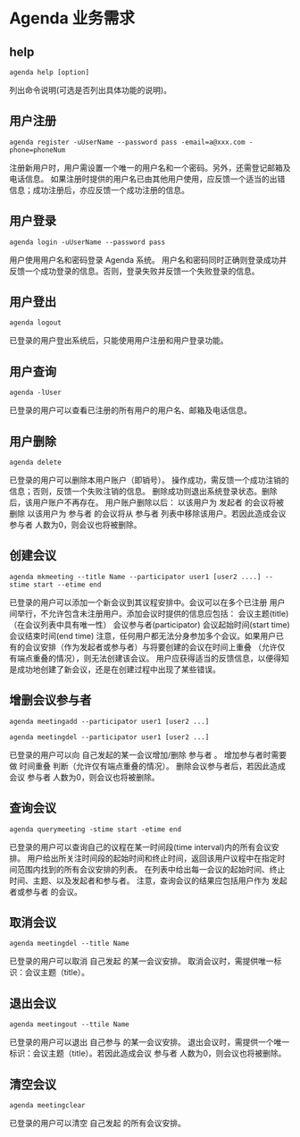 # Agenda 业务需求

## help

`agenda help [option]`

列出命令说明(可选是否列出具体功能的说明)。

## 用户注册

`agenda register -uUserName --password pass -email=a@xxx.com -phone=phoneNum`

注册新用户时，用户需设置一个唯一的用户名和一个密码。另外，还需登记邮箱及电话信息。
如果注册时提供的用户名已由其他用户使用，应反馈一个适当的出错信息；成功注册后，亦应反馈一个成功注册的信息。

## 用户登录

`agenda login -uUserName --password pass`

用户使用用户名和密码登录 Agenda 系统。
用户名和密码同时正确则登录成功并反馈一个成功登录的信息。否则，登录失败并反馈一个失败登录的信息。

## 用户登出

`agenda logout`

已登录的用户登出系统后，只能使用用户注册和用户登录功能。

## 用户查询

`agenda -lUser`

已登录的用户可以查看已注册的所有用户的用户名、邮箱及电话信息。

## 用户删除

`agenda delete`

已登录的用户可以删除本用户账户（即销号）。
操作成功，需反馈一个成功注销的信息；否则，反馈一个失败注销的信息。
删除成功则退出系统登录状态。删除后，该用户账户不再存在。
用户账户删除以后：
以该用户为 发起者 的会议将被删除
以该用户为 参与者 的会议将从 参与者 列表中移除该用户。若因此造成会议 参与者 人数为0，则会议也将被删除。

## 创建会议

`agenda mkmeeting --title Name --participator user1 [user2 ....] --stime start --etime end`

已登录的用户可以添加一个新会议到其议程安排中。会议可以在多个已注册 用户间举行，不允许包含未注册用户。添加会议时提供的信息应包括：
会议主题(title)（在会议列表中具有唯一性）
会议参与者(participator)
会议起始时间(start time)
会议结束时间(end time)
注意，任何用户都无法分身参加多个会议。如果用户已有的会议安排（作为发起者或参与者）与将要创建的会议在时间上重叠 （允许仅有端点重叠的情况），则无法创建该会议。
用户应获得适当的反馈信息，以便得知是成功地创建了新会议，还是在创建过程中出现了某些错误。

## 增删会议参与者

`agenda meetingadd --participator user1 [user2 ...]`

`agenda meetingdel --participator user1 [user2 ...]`

已登录的用户可以向 自己发起的某一会议增加/删除 参与者 。
增加参与者时需要做 时间重叠 判断（允许仅有端点重叠的情况）。
删除会议参与者后，若因此造成会议 参与者 人数为0，则会议也将被删除。

## 查询会议

`agenda querymeeting -stime start -etime end`

已登录的用户可以查询自己的议程在某一时间段(time interval)内的所有会议安排。
用户给出所关注时间段的起始时间和终止时间，返回该用户议程中在指定时间范围内找到的所有会议安排的列表。
在列表中给出每一会议的起始时间、终止时间、主题、以及发起者和参与者。
注意，查询会议的结果应包括用户作为 发起者或参与者 的会议。

## 取消会议

`agenda meetingdel --title Name`

已登录的用户可以取消 自己发起 的某一会议安排。
取消会议时，需提供唯一标识：会议主题（title）。

## 退出会议

`agenda meetingout --ttile Name`

已登录的用户可以退出 自己参与 的某一会议安排。
退出会议时，需提供一个唯一标识：会议主题（title）。若因此造成会议 参与者 人数为0，则会议也将被删除。

## 清空会议

`agenda meetingclear`

已登录的用户可以清空 自己发起 的所有会议安排。